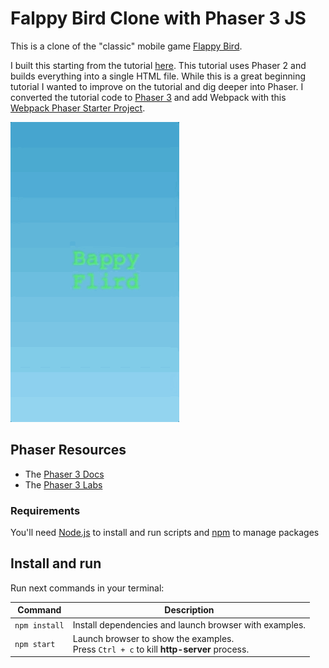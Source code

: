 # Falppy Bird Clone with Phaser 3 JS

This is a clone of the "classic" mobile game [Flappy Bird](https://en.wikipedia.org/wiki/Flappy_Bird).

I built this starting from the tutorial [here](http://www.lessmilk.com/tutorial/flappy-bird-phaser-1). This tutorial uses Phaser 2 and builds everything into a single HTML file. While this is a great beginning tutorial I wanted to improve on the tutorial and dig deeper into Phaser. I converted the tutorial code to [Phaser 3](https://phaser.io/) and add Webpack with this [Webpack Phaser Starter Project](https://github.com/soggybag/phaser3-project-template).

![Flappy.gif](flappy.gif)

## Phaser Resources 

- The [Phaser 3 Docs](https://photonstorm.github.io/phaser3-docs/)
- The [Phaser 3 Labs](https://labs.phaser.io)

### Requirements

You'll need [Node.js](https://nodejs.org) to install and run scripts and [npm](https://www.npmjs.com) to manage packages

## Install and run

Run next commands in your terminal:

| Command | Description |
|---------|-------------|
| `npm install` | Install dependencies and launch browser with examples.|
| `npm start` | Launch browser to show the examples. <br> Press `Ctrl + c` to kill **http-server** process. |

